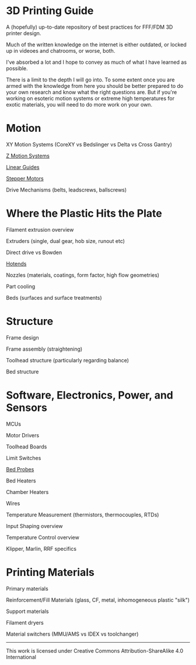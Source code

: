 # 3D Printing Guide

A (hopefully) up-to-date repository of best practices for FFF/FDM 3D printer design.

Much of the written knowledge on the internet is either outdated, or locked up in videoes and chatrooms, or worse, both.

I've absorbed a lot and I hope to convey as much of what I have learned as possible.

There is a limit to the depth I will go into.
To some extent once you are armed with the knowledge from here you should be better prepared to do your own research and know what the right questions are. But if you're working on esoteric motion systems or extreme high temperatures for exotic materials, you will need to do more work on your own.

# Motion

XY Motion Systems (CoreXY vs Bedslinger vs Delta vs Cross Gantry)

[Z Motion Systems](/Motion/ZMotionSystems.md)

[Linear Guides](/Motion/LinearGuides.md)

[Stepper Motors](/Motion/StepperMotors.md)

Drive Mechanisms (belts, leadscrews, ballscrews)

# Where the Plastic Hits the Plate

Filament extrusion overview

Extruders (single, dual gear, hob size, runout etc)

Direct drive vs Bowden

[Hotends](/Extrusion/Hotends.md)

Nozzles (materials, coatings, form factor, high flow geometries)

Part cooling

Beds (surfaces and surface treatments)

# Structure

Frame design

Frame assembly (straightening)

Toolhead structure (particularly regarding balance)

Bed structure

# Software, Electronics, Power, and Sensors

MCUs

Motor Drivers

Toolhead Boards

Limit Switches

[Bed Probes](/Electronics/BedProbes.md)

Bed Heaters

Chamber Heaters

Wires

Temperature Measurement (thermistors, thermocouples, RTDs)

Input Shaping overview

Temperature Control overview

Klipper, Marlin, RRF specifics

# Printing Materials

Primary materials

Reinforcement/Fill Materials (glass, CF, metal, inhomogeneous plastic "silk")

Support materials

Filament dryers

Material switchers (MMU/AMS vs IDEX vs toolchanger)

---

This work is licensed under Creative Commons Attribution-ShareAlike 4.0 International
